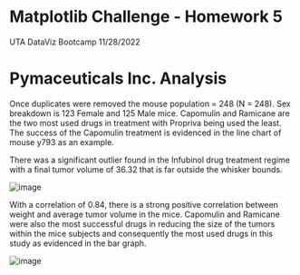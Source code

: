 # Matplotlib Challenge - Homework 5
UTA DataViz Bootcamp 
11/28/2022


# Pymaceuticals Inc. Analysis

Once duplicates were removed the mouse population = 248 (N = 248). Sex breakdown is 123 Female and 125 Male mice. Capomulin and Ramicane are the two most used drugs in treatment with Propriva being used the least. The success of the Capomulin treatment is evidenced in the line chart of mouse y793 as an example.

There was a significant outlier found in the Infubinol drug treatment regime with a final tumor volume of 36.32 that is far outside the whisker bounds.

![image](https://user-images.githubusercontent.com/36682023/204404321-076772d8-3d77-42bb-a27e-a28da91699f4.png)


With a correlation of 0.84, there is a strong positive correlation between weight and average tumor volume in the mice. Capomulin and Ramicane were also the most successful drugs in reducing the size of the tumors within the mice subjects and consequently the most used drugs in this study as evidenced in the bar graph.

![image](https://user-images.githubusercontent.com/36682023/204404294-a6ddf8d6-5273-448f-90bd-6ba8929ffcfe.png)


